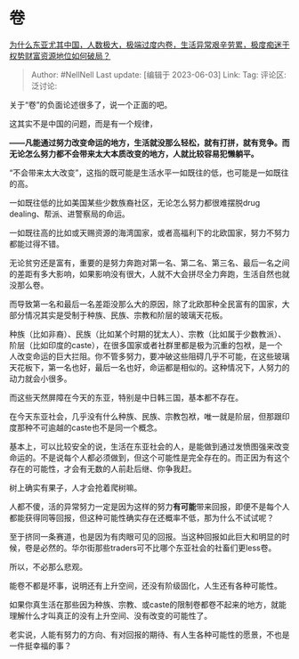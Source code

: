 # 卷
[为什么东亚尤其中国，人数极大，极端过度内卷，生活异常艰辛劳累，极度痴迷于权势财富资源地位如何破局？](https://www.zhihu.com/question/573863159/answer/3056967557)

> Author: #NellNell
> Last update: [编辑于 2023-06-03]
> Link:
> Tag:
> 评论区:
> 泛讨论:

关于“卷”的负面论述很多了，说一个正面的吧。

这其实不是中国的问题，而是有一个规律，

**——凡能通过努力改变命运的地方，生活就没那么轻松，就有打拼，就有竞争。而无论怎么努力都不会带来太大本质改变的地方，人就比较容易犯懒躺平。**

“不会带来太大改变”，这指的既可能是生活水平一如既往的低，也可能是一如既往的高。

一如既往低的比如美国某些少数族裔社区，无论怎么努力都很难摆脱drug dealing、帮派、进警察局的命运。

一如既往高的比如或天赐资源的海湾国家，或者高福利下的北欧国家，努力不努力都能过得不错。

无论贫穷还是富有，重要的是努力奔跑对第一名、第二名、第三名、最后一名之间的差距有多大影响，如果影响没有很大，人就不大会拼尽全力奔跑，生活自然也就没那么卷。

而导致第一名和最后一名差距没那么大的原因，除了北欧那种全民富有的国家，大部分情况其实是受制于种族、民族、宗教和阶层的玻璃天花板。

种族（比如非裔）、民族（比如某个时期的犹太人）、宗教（比如属于少数教派）、阶层（比如印度的caste），在很多国家或者社群里都是极为沉重的包袱，是一个人改变命运的巨大拦阻。你不管多努力，要冲破这些阻碍几乎不可能，在这些玻璃天花板下，第一名也好，最后一名也好，命运都是相似的。这种情况下，人努力的动力就会小很多。

而这些天然屏障在今天的东亚，特别是中日韩三国，基本都不存在。

在今天东亚社会，几乎没有什么种族、民族、宗教包袱，唯一就是阶层，但那跟印度那种不可逾越的caste也不是同一个概念。

基本上，可以比较安全的说，生活在东亚社会的人，是能做到通过发愤图强来改变命运的。不是说每个人都必须做到，但这个可能性是完全存在的。而正因为有这个存在的可能性，才会有无数的人前赴后继、你争我赶。

树上确实有果子，人才会抢着爬树嘛。

人都不傻，活的异常努力一定是因为这样的努力**有可能**带来回报，即便不是每个人都能获得同等回报，但这种可能性确实存在还概率不低，那为什么不试试呢？

至于挤同一条赛道，也是因为有肉眼可见的回报。当这种回报如此巨大和明显的时候，卷是必然的。华尔街那些traders可不比哪个东亚社会的社畜们更less卷。

所以，不必那么悲观。

能卷不都是坏事，说明还有上升空间，还没有阶级固化，人生还有各种可能性。

如果你真生活在那些因为种族、宗教、或caste的限制卷都卷不起来的地方，就能理解什么才叫真正的没有上升空间、没有改变的可能性了。

老实说，人能有努力的方向、有对回报的期待、有人生各种可能性的愿景，不也是一件挺幸福的事？